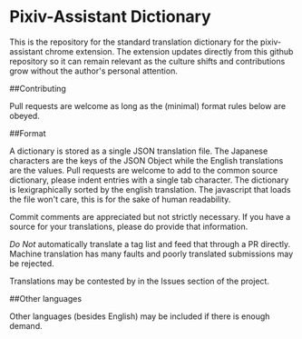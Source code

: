 # Pixiv-Assistant Dictionary

This is the repository for the standard translation dictionary for the pixiv-assistant chrome extension. The extension updates directly from this github repository so it can remain relevant as the culture shifts and contributions grow without the author's personal attention.

##Contributing

Pull requests are welcome as long as the (minimal) format rules below are obeyed. 

##Format

A dictionary is stored as a single JSON translation file. The Japanese characters are the keys of the JSON Object while the English translations are the values. Pull requests are welcome to add to the common source dictionary, please indent entries with a single tab character. The dictionary is lexigraphically sorted by the english translation. The javascript  that loads the file won't care, this is for the sake of human readability.

Commit comments are appreciated but not strictly necessary. If you have a source for your translations, please do provide that information.

*Do Not* automatically translate a tag list and feed that through a PR directly. Machine translation has many faults and poorly translated submissions may be rejected.

Translations may be contested by in the Issues section of the project.

##Other languages

Other languages (besides English) may be included if there is enough demand.
